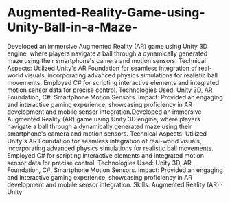 # Augmented-Reality-Game-using-Unity-Ball-in-a-Maze-
Developed an immersive Augmented Reality (AR) game using Unity 3D engine, where players navigate a ball through a dynamically generated maze using their smartphone's camera and motion sensors.
Technical Aspects: Utilized Unity's AR Foundation for seamless integration of real-world visuals, incorporating advanced physics simulations for realistic ball movements. Employed C# for scripting interactive elements and integrated motion sensor data for precise control.
Technologies Used: Unity 3D, AR Foundation, C#, Smartphone Motion Sensors.
Impact: Provided an engaging and interactive gaming experience, showcasing proficiency in AR development and mobile sensor integration.Developed an immersive Augmented Reality (AR) game using Unity 3D engine, where players navigate a ball through a dynamically generated maze using their smartphone's camera and motion sensors. Technical Aspects: Utilized Unity's AR Foundation for seamless integration of real-world visuals, incorporating advanced physics simulations for realistic ball movements. Employed C# for scripting interactive elements and integrated motion sensor data for precise control. Technologies Used: Unity 3D, AR Foundation, C#, Smartphone Motion Sensors. Impact: Provided an engaging and interactive gaming experience, showcasing proficiency in AR development and mobile sensor integration.
Skills: Augmented Reality (AR) · Unity
